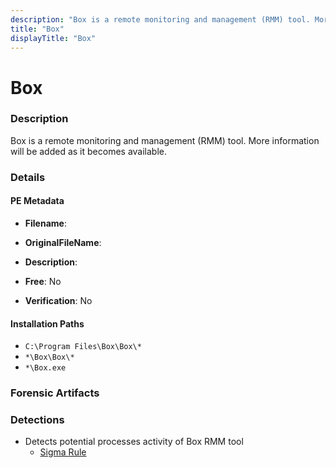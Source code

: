 ```yaml
---
description: "Box is a remote monitoring and management (RMM) tool. More information will be added as it becomes available."
title: "Box"
displayTitle: "Box"
---
```




# Box


### Description

Box is a remote monitoring and management (RMM) tool. More information will be added as it becomes available.




### Details


#### PE Metadata
- **Filename**: 
- **OriginalFileName**: 
- **Description**: 


- **Free**: No

- **Verification**: No




#### Installation Paths
- `C:\Program Files\Box\Box\*`
- `*\Box\Box\*`
- `*\Box.exe`

### Forensic Artifacts






### Detections
- Detects potential processes activity of Box RMM tool
  - [Sigma Rule](https://github.com/magicsword-io/LOLRMM/blob/main/detections/sigma/box_processes_sigma.yml)



